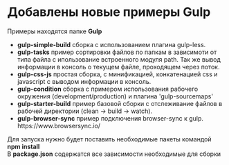 <h1>Добавлены новые примеры Gulp</h1>

Примеры находятся папке <b>Gulp</b>

<ul>
	<li>
		<b>gulp-simple-build</b> сборка с использованием плагина gulp-less.
	</li>
	<li>
		<b>gulp-tasks</b> пример сортировки файлов по папкам в зависимоти от типа файла с ипользование встроенного модуля path. Так же вывод информации в консоль о текущем файле, проходящем через поток.
	</li>
	<li>
		<b>gulp-css-js</b> простая сборка, с минификацией, конкатенацией css и javascript c выводом информации в консоль.
	</li>
	<li>
		<b>gulp-condition</b> сборка с примером использования рабочего окружения (development/production) и плагина 'gulp-sourcemaps'
	</li>
	<li>
		<b>gulp-starter-build</b> пример базовой сборки с отслеживание файлов в рабочей директории (clean -> build -> watch).
	</li>
	<li>
		<b>gulp-browser-sync</b> пример подключения browser-sync к gulp. https://www.browsersync.io/
	</li>
</ul>

<div>Для запуска нужно будет поставить необходимые пакеты командой <b>npm install</b></div>
<div>В <b>package.json</b> содержатся все зависимости необходимые для сборки</div>



